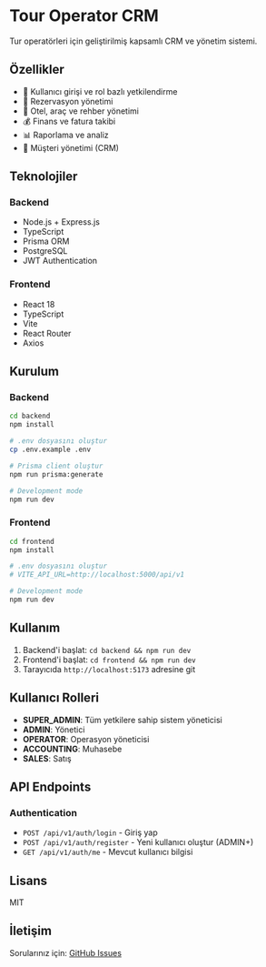 # Tour Operator CRM

Tur operatörleri için geliştirilmiş kapsamlı CRM ve yönetim sistemi.

## Özellikler

- 🔐 Kullanıcı girişi ve rol bazlı yetkilendirme
- 📅 Rezervasyon yönetimi
- 🏨 Otel, araç ve rehber yönetimi
- 💰 Finans ve fatura takibi
- 📊 Raporlama ve analiz
- 👥 Müşteri yönetimi (CRM)

## Teknolojiler

### Backend
- Node.js + Express.js
- TypeScript
- Prisma ORM
- PostgreSQL
- JWT Authentication

### Frontend
- React 18
- TypeScript
- Vite
- React Router
- Axios

## Kurulum

### Backend

```bash
cd backend
npm install

# .env dosyasını oluştur
cp .env.example .env

# Prisma client oluştur
npm run prisma:generate

# Development mode
npm run dev
```

### Frontend

```bash
cd frontend
npm install

# .env dosyasını oluştur
# VITE_API_URL=http://localhost:5000/api/v1

# Development mode
npm run dev
```

## Kullanım

1. Backend'i başlat: `cd backend && npm run dev`
2. Frontend'i başlat: `cd frontend && npm run dev`
3. Tarayıcıda `http://localhost:5173` adresine git

## Kullanıcı Rolleri

- **SUPER_ADMIN**: Tüm yetkilere sahip sistem yöneticisi
- **ADMIN**: Yönetici
- **OPERATOR**: Operasyon yöneticisi
- **ACCOUNTING**: Muhasebe
- **SALES**: Satış

## API Endpoints

### Authentication
- `POST /api/v1/auth/login` - Giriş yap
- `POST /api/v1/auth/register` - Yeni kullanıcı oluştur (ADMIN+)
- `GET /api/v1/auth/me` - Mevcut kullanıcı bilgisi

## Lisans

MIT

## İletişim

Sorularınız için: [GitHub Issues](https://github.com/fatihtunali/crm/issues)
